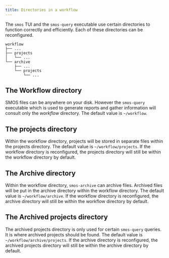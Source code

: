 ```yaml
---
title: Directories in a workflow
---
```


The `smos` TUI and the `smos-query` executable use certain directories to function correctly and efficiently.
Each of these directories can be reconfigured.

```
workflow
├── ...
├── projects
│   └── ...
└── archive
    ├── ...
    └── projects
        └── ...
```

## The Workflow directory

SMOS files can be anywhere on your disk. However the `smos-query` executable which is used to generate reports and gather 
information will consult only the *workflow* directory. The default value is `~/workflow`.

## The projects directory

Within the workflow directory, projects will be stored in separate files within the projects directory.
The default value is `~/workflow/projects`.
If the workflow directory is reconfigured, the projects directory will still be within the workflow directory by default.

## The Archive directory

Within the workflow directory, `smos-archive` can archive files.
Archived files will be put in the archive directory within the workflow directory.
The default value is `~/workflow/archive`.
If the workflow directory is reconfigured, the archive directory will still be within the workflow directory by default.

## The Archived projects directory

The archived projects directory is only used for certain `smos-query` queries.
It is where archived projects should be found.
The default value is `~/workflow/archive/projects`.
If the archive directory is reconfigured, the archived projects directory will still be within the archive directory by default.
